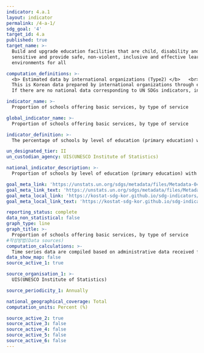 ```yaml
---
indicator: 4.a.1
layout: indicator
permalink: /4-a-1/
sdg_goal: '4'
target_id: 4.a
published: true
target_name: >-
  Build and upgrade education facilities that are child, disability and gender
  sensitive and provide safe, non-violent, inclusive and effective learning
  environments for all

computation_definitions: >-
  <b> Estimated data by international organizations (Type2) </b>   <br>
  This is Korean data prepared by international organizations through estimation and modeling. <br>
  If there are no national data corresponding to UN SDGs indicators, international data are available for monitoring.

indicator_name: >-
  Proportion of schools offering basic services, by type of service

global_indicator_name: >-
  Proportion of schools offering basic services, by type of service

indicator_definition: >-
  The percentage of schools by level of education (primary education) with access to the given facility or service. 

un_designated_tier: II
un_custodian_agency: UIS(UNESCO Institute of Statistics)

national_indicator_description: >-
  Proportion of schools by level of education (primary education) with access to the given facility or service.

goal_meta_link: 'https://unstats.un.org/sdgs/metadata/files/Metadata-04-0a-01.pdf'
goal_meta_link_text: 'https://unstats.un.org/sdgs/metadata/files/Metadata-04-0a-01.pdf'
goal_meta_local_link: 'https://kostat-sdg-kor.github.io/sdg-indicators/public/data/Metadata-04-0a-01_ENG.pdf'
goal_meta_local_link_text: 'https://kostat-sdg-kor.github.io/sdg-indicators/public/data/Metadata-04-0a-01_ENG.pdf'

reporting_status: complete
data_non_statistical: false
graph_type: line
graph_title: >-
  Proportion of schools offering basic services, by type of service
#작성방법(Data sources)
computation_calculations: >-
  Time series data are compiled based on administrative data received from each country’s educational ministry or statistical service. For international comparison, each country submits data for levels of education as defined in the  International Standard Classification of Education (ISCED).
data_show_map: false
source_active_1: true

source_organisation_1: >- 
  UIS(UNESCO Institute of Statistics)

source_periodicity_1: Annually 

national_geographical_coverage: Total
computation_units: Percent (%)

source_active_2: true
source_active_3: false
source_active_4: false
source_active_5: false
source_active_6: false
---
```

